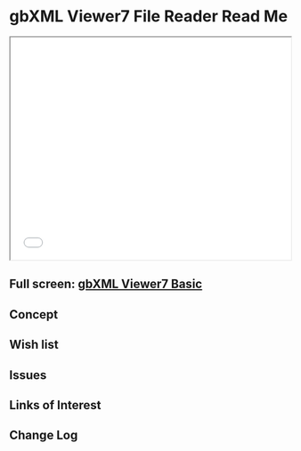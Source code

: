 <span style=display:none; >[You are now in a GitHub source code view - click this link to view Read Me file as a web page](http://www.ladybug.tools/spider/read-gbxml/gbxml-viewer/r7/index.html#gbxml-viewer-03-first-person-camera/README.md "View file as a web page." ) </span>

# gbXML Viewer7 File Reader Read Me


<iframe class=iframeReadMe src=../gbxml-viewer7-01-basic/gbxml-viewer7-basic.html width=100% height=400px onload=this.contentWindow.controls.enableZoom=false; >Iframes are not displayed on github.com</iframe>


## Full screen: [gbXML Viewer7 Basic]( http://www.ladybug.tools/spider/read-gbxml/gbxml-viewer/r7/gbxml-viewer7-01-basic/gbxml-viewer7-basic.html )



## Concept



## Wish list



## Issues



## Links of Interest



## Change Log




